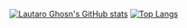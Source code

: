 [![Lautaro Ghosn's GitHub stats](https://github-readme-stats.vercel.app/api?username=LGhosn)](https://github.com/LGhosn/github-readme-stats?username=LGhosn&show_icons=true&theme=radical)
[![Top Langs](https://github-readme-stats.vercel.app/api/top-langs/?username=LGhosn)](https://github.com/LGhosn/github-readme-stats)
